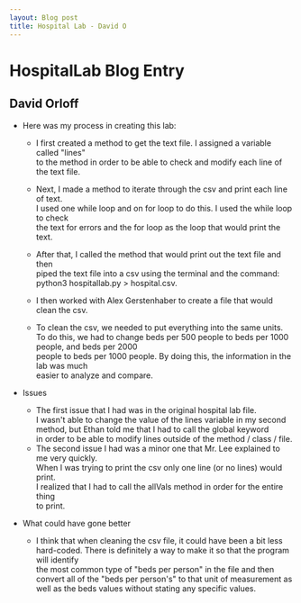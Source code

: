 ```yaml
---
layout: Blog post
title: Hospital Lab - David O
---
```


# HospitalLab Blog Entry
## David Orloff

* Here was my process in creating this lab:   
  
    * I first created a method to get the text file. I assigned a variable called "lines"  
      to the method in order to be able to check and modify each line of the text file.

    * Next, I made a method to iterate through the csv and print each line of text.  
      I used one while loop and on for loop to do this. I used the while loop to check  
      the text for errors and the for loop as the loop that would print the text.
    * After that, I called the method that would print out the text file and then   
      piped the text file into a csv using the terminal and the command: 
      python3 hospitallab.py > hospital.csv.  
    * I then worked with Alex Gerstenhaber to create a file that would clean the csv. 
    * To clean the csv, we needed to put everything into the same units.  To do this, 
      we had to change beds per 500 people to beds per 1000 people, and beds per 2000  
      people to beds per 1000 people. By doing this, the information in the lab was much  
      easier to analyze and compare.
* Issues 
    * The first issue that I had was in the original hospital lab file.  
      I wasn't able to change the value of the lines variable in my second  
      method, but Ethan told me that I had to call the global keyword  
      in order to be able to modify lines outside of the method / class / file.  
    * The second issue I had was a minor one that Mr. Lee explained to me very quickly.  
      When I was trying to print the csv only one line (or no lines) would print.  
      I realized that I had to call the allVals method in order for the entire thing  
      to print. 
* What could have gone better
    * I think that when cleaning the csv file, it could have been a bit less  
    hard-coded. There is definitely a way to make it so that the program will identify  
    the most common type of "beds per person" in the file and then convert all of the 
    "beds per person's" to that unit of measurement as well as the beds values without stating any specific values.  
   
